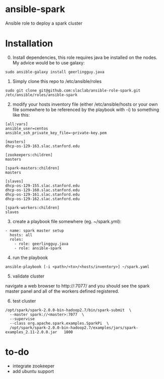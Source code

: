 # ansible-spark
Ansible role to deploy a spark cluster

# Installation

0) Install dependencies, this role requires java be installed on the nodes. My advice would be to use galaxy:

```
sudo ansible-galaxy install geerlingguy.java
```

1) Simply clone this repo to /etc/ansible/roles

```
sudo git clone git@github.com:slaclab/ansible-role-spark.git /etc/ansible/roles/ansible-spark
```

2) modify your hosts inventory file (either /etc/ansible/hosts or your own file somewhere to be referenced by the playbook with -i) to something like this:

```
[all:vars]
ansible_user=centos
ansible_ssh_private_key_file=~private-key.pem

[masters]
dhcp-os-129-163.slac.stanford.edu

[zookeepers:children]
masters

[spark-masters:children]
masters

[slaves]
dhcp-os-129-155.slac.stanford.edu
dhcp-os-129-160.slac.stanford.edu
dhcp-os-129-161.slac.stanford.edu
dhcp-os-129-162.slac.stanford.edu

[spark-workers:children]
slaves
```

3) create a playbook file somewhere (eg. ~/spark.yml):

```
- name: spark master setup
  hosts: all
  roles:
    - role: geerlingguy.java
    - role: ansible-spark
```

4) run the playbook

```
ansible-playbook [-i <path>/<to>/<hosts/inventory>] ~/spark.yaml
```

5) validate cluster

navigate a web browser to http://<master>:7077/ and you should see the spark master panel and all of the workers defined registered.

6) test cluster

```
/opt/spark/spark-2.0.0-bin-hadoop2.7/bin/spark-submit  \
  --master spark://<master>:7077  \
  --supervise   
  --class org.apache.spark.examples.SparkPi  \
  /opt/spark/spark-2.0.0-bin-hadoop2.7/examples/jars/spark-examples_2.11-2.0.0.jar   1000
```

# to-do

- integrate zookeeper
- add ubuntu support
